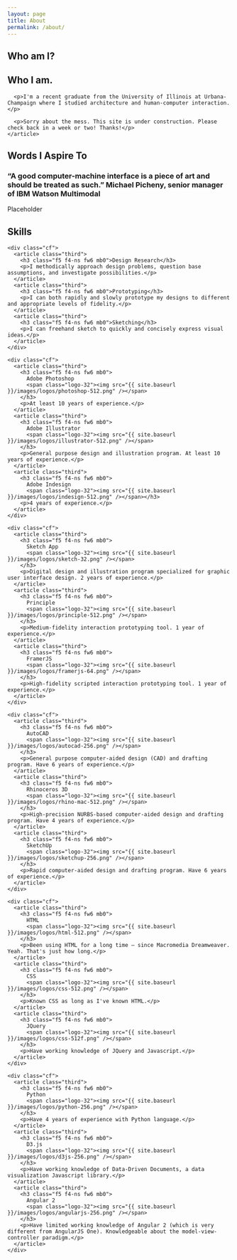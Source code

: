 ```yaml
---
layout: page
title: About
permalink: /about/
---
```


<section class="bg-gold">
  <container>
    <h1>Who am I?</h1>
    <article class="half" id="me">
        <h2 class="f6 ttu fw6 mb0 mt5 bb pb2">Who I am.</h2>

      <p>I'm a recent graduate from the University of Illinois at Urbana-Champaign where I studied architecture and human-computer interaction. </p>

      <p>Sorry about the mess. This site is under construction. Please check back in a week or two! Thanks!</p>
    </article>
  </container>
</section>
<section class="bg-white">
  <container>
    <h1>Words I Aspire To</h1>
    <div class="cf">
      <article class="half">
        <h1 class="f4 f3-l lh-copy fw6"> “A good computer-machine interface is a piece of art and should be treated as such.” <span class="fw1">Michael Picheny, senior manager of IBM Watson Multimodal</span></h1>
      </article>
      <article class="half">
        <p>Placeholder</p>
      </article>
    </div>
  </container>
</section>
<section class="bg-white bt b--black-10">
  <container>
    <h1>Skills</h1>

    <div class="cf">
      <article class="third">
        <h3 class="f5 f4-ns fw6 mb0">Design Research</h3>
        <p>I methodically approach design problems, question base assumptions, and investigate possibilities.</p>
      </article>
      <article class="third">
        <h3 class="f5 f4-ns fw6 mb0">Prototyping</h3>
        <p>I can both rapidly and slowly prototype my designs to different and appropriate levels of fidelity.</p>
      </article>
      <article class="third">
        <h3 class="f5 f4-ns fw6 mb0">Sketching</h3>
        <p>I can freehand sketch to quickly and concisely express visual ideas.</p>
      </article>
    </div>

    <div class="cf">
      <article class="third">
        <h3 class="f5 f4-ns fw6 mb0">
          Adobe Photoshop
          <span class="logo-32"><img src="{{ site.baseurl }}/images/logos/photoshop-512.png" /></span>
        </h3>
        <p>At least 10 years of experience.</p>
      </article>
      <article class="third">
        <h3 class="f5 f4-ns fw6 mb0">
          Adobe Illustrator
          <span class="logo-32"><img src="{{ site.baseurl }}/images/logos/illustrator-512.png" /></span>
        </h3>
        <p>General purpose design and illustration program. At least 10 years of experience.</p>
      </article>
      <article class="third">
        <h3 class="f5 f4-ns fw6 mb0">
          Adobe Indesign
          <span class="logo-32"><img src="{{ site.baseurl }}/images/logos/indesign-512.png" /></span></h3>
        <p>4 years of experience.</p>
      </article>
    </div>

    <div class="cf">
      <article class="third">
        <h3 class="f5 f4-ns fw6 mb0">
          Sketch App
          <span class="logo-32"><img src="{{ site.baseurl }}/images/logos/sketch-32.png" /></span>
        </h3>
        <p>Digital design and illustration program specialized for graphic user interface design. 2 years of experience.</p>
      </article>
      <article class="third">
        <h3 class="f5 f4-ns fw6 mb0">
          Principle
          <span class="logo-32"><img src="{{ site.baseurl }}/images/logos/principle-512.png" /></span>
        </h3>
        <p>Medium-fidelity interaction prototyping tool. 1 year of experience.</p>
      </article>
      <article class="third">
        <h3 class="f5 f4-ns fw6 mb0">
          FramerJS
          <span class="logo-32"><img src="{{ site.baseurl }}/images/logos/framerjs-64.png" /></span>
        </h3>
        <p>High-fidelity scripted interaction prototyping tool. 1 year of experience.</p>
      </article>
    </div>

    <div class="cf">
      <article class="third">
        <h3 class="f5 f4-ns fw6 mb0">
          AutoCAD
          <span class="logo-32"><img src="{{ site.baseurl }}/images/logos/autocad-256.png" /></span>
        </h3>
        <p>General purpose computer-aided design (CAD) and drafting program. Have 6 years of experience.</p>
      </article>
      <article class="third">
        <h3 class="f5 f4-ns fw6 mb0">
          Rhinoceros 3D
          <span class="logo-32"><img src="{{ site.baseurl }}/images/logos/rhino-mac-512.png" /></span>
        </h3>
        <p>High-precision NURBS-based computer-aided design and drafting program. Have 4 years of experience.</p>
      </article>
      <article class="third">
        <h3 class="f5 f4-ns fw6 mb0">
          SketchUp
          <span class="logo-32"><img src="{{ site.baseurl }}/images/logos/sketchup-256.png" /></span>
        </h3>
        <p>Rapid computer-aided design and drafting program. Have 6 years of experience.</p>
      </article>
    </div>

    <div class="cf">
      <article class="third">
        <h3 class="f5 f4-ns fw6 mb0">
          HTML
          <span class="logo-32"><img src="{{ site.baseurl }}/images/logos/html-512.png" /></span>
        </h3>
        <p>Been using HTML for a long time — since Macromedia Dreamweaver. Yeah. That's just how long.</p>
      </article>
      <article class="third">
        <h3 class="f5 f4-ns fw6 mb0">
          CSS
          <span class="logo-32"><img src="{{ site.baseurl }}/images/logos/css-512.png" /></span>
        </h3>
        <p>Known CSS as long as I've known HTML.</p>
      </article>
      <article class="third">
        <h3 class="f5 f4-ns fw6 mb0">
          JQuery
          <span class="logo-32"><img src="{{ site.baseurl }}/images/logos/css-512f.png" /></span>
        </h3>
        <p>Have working knowledge of JQuery and Javascript.</p>
      </article>
    </div>

    <div class="cf">  
      <article class="third">
        <h3 class="f5 f4-ns fw6 mb0">
          Python
          <span class="logo-32"><img src="{{ site.baseurl }}/images/logos/python-256.png" /></span>
        </h3>
        <p>Have 4 years of experience with Python language.</p>
      </article>
      <article class="third">
        <h3 class="f5 f4-ns fw6 mb0">
          D3.js
          <span class="logo-32"><img src="{{ site.baseurl }}/images/logos/d3js-256.png" /></span>
        </h3>
        <p>Have working knowledge of Data-Driven Documents, a data visualization Javascript library.</p>
      </article>
      <article class="third">
        <h3 class="f5 f4-ns fw6 mb0">
          Angular 2
          <span class="logo-32"><img src="{{ site.baseurl }}/images/logos/angularjs-256.png" /></span>
        </h3>
        <p>Have limited working knowledge of Angular 2 (which is very different from AngularJS One). Knowledgeable about the model-view-controller paradigm.</p>
      </article>
    </div>

  </container>
</section>
